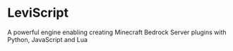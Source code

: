 # LeviScript

A powerful engine enabling creating Minecraft Bedrock Server plugins with Python, JavaScript and Lua
